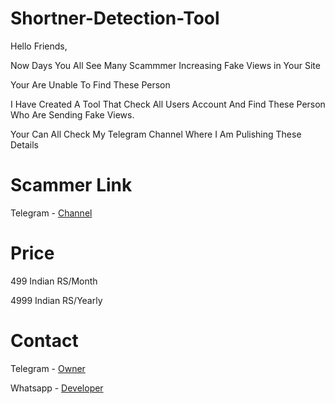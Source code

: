 # Shortner-Detection-Tool

Hello Friends,

Now Days You All See Many Scammmer Increasing Fake Views in Your Site

Your Are Unable To Find These Person

I Have Created A Tool That Check All Users Account And Find These Person Who Are Sending Fake Views.

Your Can All Check My Telegram Channel Where I Am Pulishing These Details

# Scammer Link

Telegram - [Channel](https://t.me/Shortner_Scammer)

# Price

499 Indian RS/Month

4999 Indian RS/Yearly

# Contact

Telegram - [Owner](https://t.me/DKBOTZHELP_3)

Whatsapp - [Developer](https://wa.me/+919504798173)
